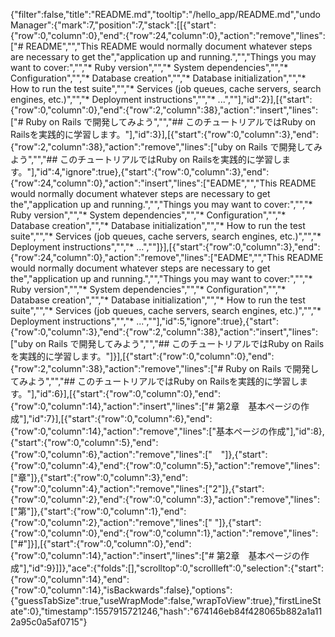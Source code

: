 {"filter":false,"title":"README.md","tooltip":"/hello_app/README.md","undoManager":{"mark":7,"position":7,"stack":[[{"start":{"row":0,"column":0},"end":{"row":24,"column":0},"action":"remove","lines":["# README","","This README would normally document whatever steps are necessary to get the","application up and running.","","Things you may want to cover:","","* Ruby version","","* System dependencies","","* Configuration","","* Database creation","","* Database initialization","","* How to run the test suite","","* Services (job queues, cache servers, search engines, etc.)","","* Deployment instructions","","* ...",""],"id":2}],[{"start":{"row":0,"column":0},"end":{"row":2,"column":38},"action":"insert","lines":["# Ruby on Rails で開発してみよう","","## このチュートリアルではRuby on Railsを実践的に学習します。"],"id":3}],[{"start":{"row":0,"column":3},"end":{"row":2,"column":38},"action":"remove","lines":["uby on Rails で開発してみよう","","## このチュートリアルではRuby on Railsを実践的に学習します。"],"id":4,"ignore":true},{"start":{"row":0,"column":3},"end":{"row":24,"column":0},"action":"insert","lines":["EADME","","This README would normally document whatever steps are necessary to get the","application up and running.","","Things you may want to cover:","","* Ruby version","","* System dependencies","","* Configuration","","* Database creation","","* Database initialization","","* How to run the test suite","","* Services (job queues, cache servers, search engines, etc.)","","* Deployment instructions","","* ...",""]}],[{"start":{"row":0,"column":3},"end":{"row":24,"column":0},"action":"remove","lines":["EADME","","This README would normally document whatever steps are necessary to get the","application up and running.","","Things you may want to cover:","","* Ruby version","","* System dependencies","","* Configuration","","* Database creation","","* Database initialization","","* How to run the test suite","","* Services (job queues, cache servers, search engines, etc.)","","* Deployment instructions","","* ...",""],"id":5,"ignore":true},{"start":{"row":0,"column":3},"end":{"row":2,"column":38},"action":"insert","lines":["uby on Rails で開発してみよう","","## このチュートリアルではRuby on Railsを実践的に学習します。"]}],[{"start":{"row":0,"column":0},"end":{"row":2,"column":38},"action":"remove","lines":["# Ruby on Rails で開発してみよう","","## このチュートリアルではRuby on Railsを実践的に学習します。"],"id":6}],[{"start":{"row":0,"column":0},"end":{"row":0,"column":14},"action":"insert","lines":["# 第2章　基本ページの作成"],"id":7}],[{"start":{"row":0,"column":6},"end":{"row":0,"column":14},"action":"remove","lines":["基本ページの作成"],"id":8},{"start":{"row":0,"column":5},"end":{"row":0,"column":6},"action":"remove","lines":["　"]},{"start":{"row":0,"column":4},"end":{"row":0,"column":5},"action":"remove","lines":["章"]},{"start":{"row":0,"column":3},"end":{"row":0,"column":4},"action":"remove","lines":["2"]},{"start":{"row":0,"column":2},"end":{"row":0,"column":3},"action":"remove","lines":["第"]},{"start":{"row":0,"column":1},"end":{"row":0,"column":2},"action":"remove","lines":[" "]},{"start":{"row":0,"column":0},"end":{"row":0,"column":1},"action":"remove","lines":["#"]}],[{"start":{"row":0,"column":0},"end":{"row":0,"column":14},"action":"insert","lines":["# 第2章　基本ページの作成"],"id":9}]]},"ace":{"folds":[],"scrolltop":0,"scrollleft":0,"selection":{"start":{"row":0,"column":14},"end":{"row":0,"column":14},"isBackwards":false},"options":{"guessTabSize":true,"useWrapMode":false,"wrapToView":true},"firstLineState":0},"timestamp":1557915721246,"hash":"674146eb84f428065b882a1a112a95c0a5af0715"}